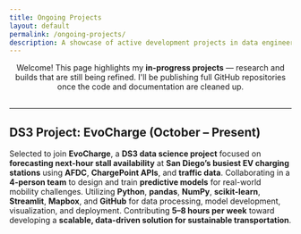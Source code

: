 ```yaml
---
title: Ongoing Projects
layout: default
permalink: /ongoing-projects/
description: A showcase of active development projects in data engineering, machine learning, and cybersecurity
---
```

<div style="text-align: center; margin-bottom: 30px;">
  <p>
    Welcome! This page highlights my <strong>in-progress projects</strong> — research and builds that are still being refined.  
    I'll be publishing full GitHub repositories once the code and documentation are cleaned up.  
  </p>
</div>

---

## DS3 Project: EvoCharge (October – Present)  
Selected to join **EvoCharge**, a **DS3 data science project** focused on **forecasting next-hour stall availability** at **San Diego’s busiest EV charging stations** using **AFDC**, **ChargePoint APIs**, and **traffic data**. Collaborating in a **4-person team** to design and train **predictive models** for real-world mobility challenges. Utilizing **Python**, **pandas**, **NumPy**, **scikit-learn**, **Streamlit**, **Mapbox**, and **GitHub** for data processing, model development, visualization, and deployment. Contributing **5–8 hours per week** toward developing a **scalable, data-driven solution for sustainable transportation**.



